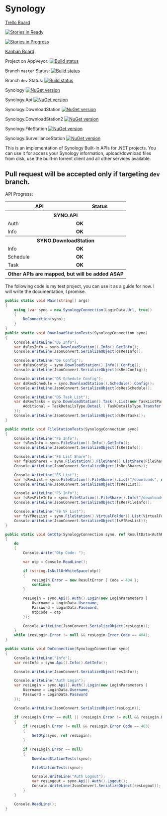 # Synology #

[Trello Board](https://trello.com/b/2R0m3FiP)

[![Stories in Ready](https://badge.waffle.io/DotNetDevs/Synology.png?label=ready&title=Ready)](http://waffle.io/DotNetDevs/Synology)

[![Stories in Progress](https://badge.waffle.io/DotNetDevs/Synology.svg?label=in%20progress&title=In%20Progress)](http://waffle.io/DotNetDevs/Synology)

[Kanban Board](https://zube.io/boards/46553751/kanban)

Project on AppVeyor: [![Build status](https://ci.appveyor.com/api/projects/status/extxot8qp13pf4jy?svg=true)](https://ci.appveyor.com/project/matteobruni/synology-c1jb9)

Branch `master` Status: [![Build status](https://ci.appveyor.com/api/projects/status/extxot8qp13pf4jy/branch/master?svg=true)](https://ci.appveyor.com/project/matteobruni/synology-c1jb9/branch/master)

Branch `dev` Status: [![Build status](https://ci.appveyor.com/api/projects/status/extxot8qp13pf4jy/branch/dev?svg=true)](https://ci.appveyor.com/project/matteobruni/synology-c1jb9/branch/dev)

Synology [![NuGet version](https://badge.fury.io/nu/Synology.svg)](https://badge.fury.io/nu/Synology)

Synology.Api [![NuGet version](https://badge.fury.io/nu/Synology.Api.svg)](https://badge.fury.io/nu/Synology.Api)

Synology.DownloadStation [![NuGet version](https://badge.fury.io/nu/Synology.DownloadStation.svg)](https://badge.fury.io/nu/Synology.DownloadStation)

Synology.DownloadStation2 [![NuGet version](https://badge.fury.io/nu/Synology.DownloadStation2.svg)](https://badge.fury.io/nu/Synology.DownloadStation2)

Synology.FileStation [![NuGet version](https://badge.fury.io/nu/Synology.FileStation.svg)](https://badge.fury.io/nu/Synology.FileStation)

Synology.SurveillanceStation [![NuGet version](https://badge.fury.io/nu/Synology.SurveillanceStation.svg)](https://badge.fury.io/nu/Synology.SurveillanceStation)

This is an implementation of Synology Built-In APIs for .NET projects.
You can use it for access your Synology information, upload/download files from disk, use the built-in torrent client and all other services available.

## Pull request will be accepted only if targeting `dev` branch. ##

API Progress:

<table>
	<tr>
		<th>API</th>
		<th>Status</th>
	</tr>
	<tr>
		<th colspan="2">SYNO.API</th>
	</tr>
	<tr>
		<td>Auth</td>
		<td><strong>OK</strong></td>
	</tr>
	<tr>
		<td>Info</td>
		<td><strong>OK</strong></td>
	</tr>
	<tr>
		<th colspan="2">SYNO.DownloadStation</th>
	</tr>
	<tr>
		<td>Info</td>
		<td><strong>OK</strong></td>
	</tr>
	<tr>
		<td>Schedule</td>
		<td><strong>OK</strong></td>
	</tr>
	<tr>
		<td>Task</td>
		<td><strong>OK</strong></td>
	</tr>
	<tr>
		<th colspan="2">Other APIs are mapped, but will be added ASAP</th>
	</tr>
</table>

The following code is my test project, you can use it as a guide for now. I will write the documentation, I promise.

```csharp
public static void Main(string[] args)
{
	using (var syno = new SynologyConnection(LoginData.Url, true))
	{
		DoConnection(syno);
	}
}
public static void DownloadStationTests(SynologyConnection syno)
{
	Console.WriteLine("DS Info");
	var dsResInfo = syno.DownloadStation().Info().GetInfo();
	Console.WriteLine(JsonConvert.SerializeObject(dsResInfo));

	Console.WriteLine("DS Config");
	var dsResConfig = syno.DownloadStation().Info().Config();
	Console.WriteLine(JsonConvert.SerializeObject(dsResConfig));

	Console.WriteLine("DS Schedule Config");
	var dsResSchedule = syno.DownloadStation().Schedule().Config();
	Console.WriteLine(JsonConvert.SerializeObject(dsResSchedule));

	Console.WriteLine("DS Task List");
	var dsResTasks = syno.DownloadStation().Task().List(new TaskListParameters {
		Additional = TaskDetailsType.Detail | TaskDetailsType.Transfer | TaskDetailsType.File | TaskDetailsType.Tracker | TaskDetailsType.Peer	
	});
	Console.WriteLine(JsonConvert.SerializeObject(dsResTasks));
}

public static void FileStationTests(SynologyConnection syno)
{
	Console.WriteLine("FS Info");
	var fsResInfo = syno.FileStation().Info().GetInfo();
	Console.WriteLine(JsonConvert.SerializeObject(fsResInfo));

	Console.WriteLine("FS List Share");
	var fsResShares = syno.FileStation().FileShare().ListShare(FileShareDetailsType.RealPath | FileShareDetailsType.Size | FileShareDetailsType.Owner | FileShareDetailsType.Time | FileShareDetailsType.Perm | FileShareDetailsType.VolumeStatus | FileShareDetailsType.MountPointType);
	Console.WriteLine(JsonConvert.SerializeObject(fsResShares));

	Console.WriteLine("FS List");
	var fsResList = syno.FileStation().FileShare().List("/downloads", null, FileType.All, null, FileDetailsType.RealPath | FileDetailsType.Size | FileDetailsType.Owner | FileDetailsType.Time | FileDetailsType.Perm | FileDetailsType.Type | FileDetailsType.MountPointType);
	Console.WriteLine(JsonConvert.SerializeObject(fsResList));

	Console.WriteLine("FS Info");
	var fsResFileInfo = syno.FileStation().FileShare().Info("/downloads/.apdisk", FileDetailsType.RealPath | FileDetailsType.Size | FileDetailsType.Owner | FileDetailsType.Time | FileDetailsType.Perm | FileDetailsType.Type | FileDetailsType.MountPointType);
	Console.WriteLine(JsonConvert.SerializeObject(fsResFileInfo));

	Console.WriteLine("FS VF List");
	var fsVfResList = syno.FileStation().VirtualFolder().List(VirtualFolderDetailsType.RealPath | VirtualFolderDetailsType.Owner | VirtualFolderDetailsType.Time | VirtualFolderDetailsType.Perm | VirtualFolderDetailsType.MountPointType | VirtualFolderDetailsType.VolumeStatus);
	Console.WriteLine(JsonConvert.SerializeObject(fsVfResList));
}

public static void GetOtp(SynologyConnection syno, ref ResultData<AuthResult> resLogin)
{
	do
	{
		Console.Write("Otp Code: ");

		var otp = Console.ReadLine();

		if (string.IsNullOrWhiteSpace(otp))
		{
			resLogin.Error = new ResultError { Code = 404 };
			continue;
		}

		resLogin = syno.Api().Auth().Login(new LoginParameters {
			Username = LoginData.Username,
			Password = LoginData.Password,
			OtpCode = otp
		});

		Console.WriteLine(JsonConvert.SerializeObject(resLogin));
	}
	while (resLogin.Error != null && resLogin.Error.Code == 404);
}

public static void DoConnection(SynologyConnection syno)
{
	Console.WriteLine("Info");
	var resInfo = syno.Api().Info().GetInfo();

	Console.WriteLine(JsonConvert.SerializeObject(resInfo));

	Console.WriteLine("Auth Login");
	var resLogin = syno.Api().Auth().Login(new LoginParameters {
		Username = LoginData.Username,
		Password = LoginData.Password
	});

	Console.WriteLine(JsonConvert.SerializeObject(resLogin));

	if (resLogin.Error == null || (resLogin.Error != null && resLogin.Error.Code == 403))
	{
		if (resLogin.Error != null && resLogin.Error.Code == 403)
		{
			GetOtp(syno, ref resLogin);
		}

		if (resLogin.Error == null)
		{
			DownloadStationTests(syno);

			FileStationTests(syno);

			Console.WriteLine("Auth Logout");
			var resLogout = syno.Api().Auth().Logout();
			Console.WriteLine(JsonConvert.SerializeObject(resLogout));
		}
	}

	Console.ReadLine();
}
```
